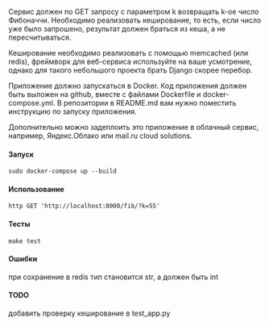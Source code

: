 Сервис должен по GET запросу с параметром k возвращать k-ое число Фибоначчи. Необходимо реализовать кеширование, то есть, если число уже было запрошено, результат должен браться из кеша, а не пересчитываться.

Кеширование необходимо реализовать с помощью memcached (или redis), фреймворк для веб-сервиса используйте на ваше усмотрение, однако для такого небольшого проекта брать Django скорее перебор.

Приложение должно запускаться в Docker. Код приложения должен быть выложен на github, вместе с файлами Dockerfile и docker-compose.yml. В репозитории в README.md вам нужно поместить инструкцию по запуску приложения.

Дополнительно можно задеплоить это приложение в облачный сервис, например, Яндекс.Облако или mail.ru cloud solutions.

#### Запуск
```
sudo docker-compose up --build
```

#### Использование 
```
http GET 'http://localhost:8000/fib/?k=55'
```

#### Тесты
```
make test
```

#### Ошибки
при сохранение в redis тип становится str, а должен быть int


#### TODO
добавить проверку кеширование в test_app.py